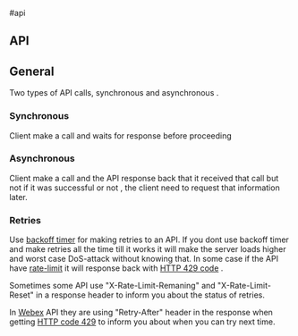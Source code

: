 \#api

## API

## General

Two types of API calls, synchronous and asynchronous . 

### Synchronous

Client make a call and waits for response before proceeding

### Asynchronous

Client make a call and the API response back that it received that call but not if it was successful or not , the client need to request that information later. 

### Retries

Use [backoff timer](Backoff%20timer.md) for making retries to an API. If you dont use backoff timer and make retries all the time till it works it will make the server loads higher and worst case DoS-attack without knowing that. In some case if the API have [rate-limit](..\Software%20Development%20and%20Design\rate-limit.md#rest-api-calls) it will response back with [HTTP 429 code](HTTP%20Codes.md#4xx-429) .

Sometimes some API use "X-Rate-Limit-Remaning" and "X-Rate-Limit-Reset" in a response header to inform you about the status of retries. 

In [Webex](..\Cisco%20Platforms\Webex.md) API they are using "Retry-After" header in the response when getting [HTTP code 429](HTTP%20Codes.md#429) to inform you about when you can try next time. 
